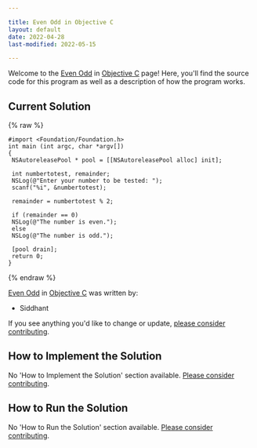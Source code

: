 ```yaml
---

title: Even Odd in Objective C
layout: default
date: 2022-04-28
last-modified: 2022-05-15

---
```


Welcome to the [Even Odd](https://sampleprograms.io/projects/even-odd) in [Objective C](https://sampleprograms.io/languages/objective-c) page! Here, you'll find the source code for this program as well as a description of how the program works.

## Current Solution

{% raw %}

```objective c
#import <Foundation/Foundation.h>
int main (int argc, char *argv[])
{
 NSAutoreleasePool * pool = [[NSAutoreleasePool alloc] init];
 
 int numbertotest, remainder;
 NSLog(@"Enter your number to be tested: ");
 scanf("%i", &numbertotest);
 
 remainder = numbertotest % 2;
 
 if (remainder == 0)
 NSLog(@"The number is even.");
 else
 NSLog(@"The number is odd.");
 
 [pool drain];
 return 0;
}
```

{% endraw %}

[Even Odd](https://sampleprograms.io/projects/even-odd) in [Objective C](https://sampleprograms.io/languages/objective-c) was written by:

- Siddhant

If you see anything you'd like to change or update, [please consider contributing](https://github.com/TheRenegadeCoder/sample-programs).

## How to Implement the Solution

No 'How to Implement the Solution' section available. [Please consider contributing](https://github.com/TheRenegadeCoder/sample-programs-website).

## How to Run the Solution

No 'How to Run the Solution' section available. [Please consider contributing](https://github.com/TheRenegadeCoder/sample-programs-website).